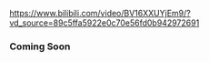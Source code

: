 https://www.bilibili.com/video/BV16XXUYjEm9/?vd_source=89c5ffa5922e0c70e56fd0b942972691

### Coming Soon
